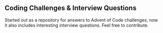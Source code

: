 ## Coding Challenges & Interview Questions

Started out as a repository for answers to Advent of Code challenges, now it also includes interesting interview questions.
Feel free to contribute.
